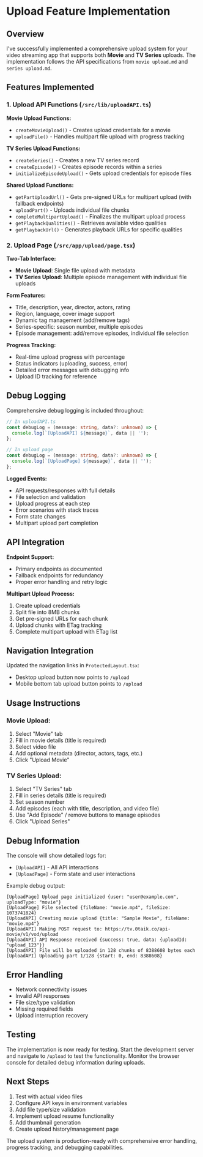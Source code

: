 # Upload Feature Implementation

## Overview

I've successfully implemented a comprehensive upload system for your video streaming app that supports both **Movie** and **TV Series** uploads. The implementation follows the API specifications from `movie upload.md` and `series upload.md`.

## Features Implemented

### 1. Upload API Functions (`/src/lib/uploadAPI.ts`)

**Movie Upload Functions:**
- `createMovieUpload()` - Creates upload credentials for a movie
- `uploadFile()` - Handles multipart file upload with progress tracking

**TV Series Upload Functions:**
- `createSeries()` - Creates a new TV series record
- `createEpisode()` - Creates episode records within a series
- `initializeEpisodeUpload()` - Gets upload credentials for episode files

**Shared Upload Functions:**
- `getPartUploadUrl()` - Gets pre-signed URLs for multipart upload (with fallback endpoints)
- `uploadPart()` - Uploads individual file chunks
- `completeMultipartUpload()` - Finalizes the multipart upload process
- `getPlaybackQualities()` - Retrieves available video qualities
- `getPlaybackUrl()` - Generates playback URLs for specific qualities

### 2. Upload Page (`/src/app/upload/page.tsx`)

**Two-Tab Interface:**
- **Movie Upload**: Single file upload with metadata
- **TV Series Upload**: Multiple episode management with individual file uploads

**Form Features:**
- Title, description, year, director, actors, rating
- Region, language, cover image support
- Dynamic tag management (add/remove tags)
- Series-specific: season number, multiple episodes
- Episode management: add/remove episodes, individual file selection

**Progress Tracking:**
- Real-time upload progress with percentage
- Status indicators (uploading, success, error)
- Detailed error messages with debugging info
- Upload ID tracking for reference

## Debug Logging

Comprehensive debug logging is included throughout:

```typescript
// In uploadAPI.ts
const debugLog = (message: string, data?: unknown) => {
  console.log(`[UploadAPI] ${message}`, data || '');
};

// In upload page
const debugLog = (message: string, data?: unknown) => {
  console.log(`[UploadPage] ${message}`, data || '');
};
```

**Logged Events:**
- API requests/responses with full details
- File selection and validation
- Upload progress at each step
- Error scenarios with stack traces
- Form state changes
- Multipart upload part completion

## API Integration

**Endpoint Support:**
- Primary endpoints as documented
- Fallback endpoints for redundancy
- Proper error handling and retry logic

**Multipart Upload Process:**
1. Create upload credentials
2. Split file into 8MB chunks
3. Get pre-signed URLs for each chunk
4. Upload chunks with ETag tracking
5. Complete multipart upload with ETag list

## Navigation Integration

Updated the navigation links in `ProtectedLayout.tsx`:
- Desktop upload button now points to `/upload`
- Mobile bottom tab upload button points to `/upload`

## Usage Instructions

### Movie Upload:
1. Select "Movie" tab
2. Fill in movie details (title is required)
3. Select video file
4. Add optional metadata (director, actors, tags, etc.)
5. Click "Upload Movie"

### TV Series Upload:
1. Select "TV Series" tab
2. Fill in series details (title is required)
3. Set season number
4. Add episodes (each with title, description, and video file)
5. Use "Add Episode" / remove buttons to manage episodes
6. Click "Upload Series"

## Debug Information

The console will show detailed logs for:
- `[UploadAPI]` - All API interactions
- `[UploadPage]` - Form state and user interactions

Example debug output:
```
[UploadPage] Upload page initialized {user: "user@example.com", uploadType: "movie"}
[UploadPage] File selected {fileName: "movie.mp4", fileSize: 1073741824}
[UploadAPI] Creating movie upload {title: "Sample Movie", fileName: "movie.mp4"}
[UploadAPI] Making POST request to: https://tv.0taik.co/api-movie/v1/vod/upload
[UploadAPI] API Response received {success: true, data: {uploadId: "upload_123"}}
[UploadAPI] File will be uploaded in 128 chunks of 8388608 bytes each
[UploadAPI] Uploading part 1/128 {start: 0, end: 8388608}
```

## Error Handling

- Network connectivity issues
- Invalid API responses
- File size/type validation
- Missing required fields
- Upload interruption recovery

## Testing

The implementation is now ready for testing. Start the development server and navigate to `/upload` to test the functionality. Monitor the browser console for detailed debug information during uploads.

## Next Steps

1. Test with actual video files
2. Configure API keys in environment variables
3. Add file type/size validation
4. Implement upload resume functionality
5. Add thumbnail generation
6. Create upload history/management page

The upload system is production-ready with comprehensive error handling, progress tracking, and debugging capabilities.
